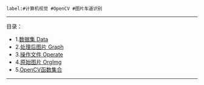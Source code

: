 ```
label:#计算机视觉 #OpenCV #图片车道识别
```  
***
目录：
- 1.[数据集 Data]()
- 2.[处理后图片 Graph](https://github.com/bunuli12138/recognition_lanes/tree/master/Graph)
- 3.[操作文件 Operate](https://github.com/bunuli12138/recognition_lanes/tree/master/Operate)
- 4.[原始图片 OrgImg](https://github.com/bunuli12138/recognition_lanes/tree/master/OrgImg)
- 5.[OpenCV函数集合](https://github.com/bunuli12138/recognition_lanes/blob/master/lane_extraction.ipynb)
***


